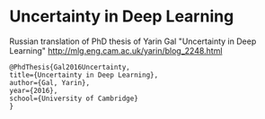 # Uncertainty in Deep Learning

Russian translation of PhD thesis of Yarin Gal "Uncertainty in Deep Learning" http://mlg.eng.cam.ac.uk/yarin/blog_2248.html

```
@PhdThesis{Gal2016Uncertainty,
title={Uncertainty in Deep Learning},
author={Gal, Yarin},
year={2016},
school={University of Cambridge}
}
```
